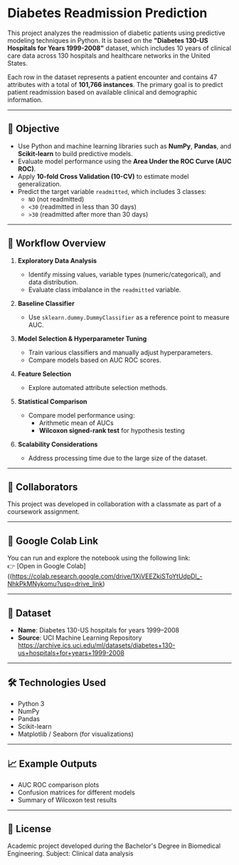 # Diabetes Readmission Prediction

This project analyzes the readmission of diabetic patients using predictive modeling techniques in Python. It is based on the **"Diabetes 130-US Hospitals for Years 1999-2008"** dataset, which includes 10 years of clinical care data across 130 hospitals and healthcare networks in the United States.

Each row in the dataset represents a patient encounter and contains 47 attributes with a total of **101,766 instances**. The primary goal is to predict patient readmission based on available clinical and demographic information.

---

## 📌 Objective

- Use Python and machine learning libraries such as **NumPy**, **Pandas**, and **Scikit-learn** to build predictive models.
- Evaluate model performance using the **Area Under the ROC Curve (AUC ROC)**.
- Apply **10-fold Cross Validation (10-CV)** to estimate model generalization.
- Predict the target variable `readmitted`, which includes 3 classes:  
  - `NO` (not readmitted)  
  - `<30` (readmitted in less than 30 days)  
  - `>30` (readmitted after more than 30 days)

---

## 🔬 Workflow Overview

1. **Exploratory Data Analysis**  
   - Identify missing values, variable types (numeric/categorical), and data distribution.
   - Evaluate class imbalance in the `readmitted` variable.
  
2. **Baseline Classifier**  
   - Use `sklearn.dummy.DummyClassifier` as a reference point to measure AUC.
  
3. **Model Selection & Hyperparameter Tuning**  
   - Train various classifiers and manually adjust hyperparameters.
   - Compare models based on AUC ROC scores.

4. **Feature Selection**  
   - Explore automated attribute selection methods.
  
5. **Statistical Comparison**  
   - Compare model performance using:
     - Arithmetic mean of AUCs
     - **Wilcoxon signed-rank test** for hypothesis testing
  
6. **Scalability Considerations**  
   - Address processing time due to the large size of the dataset.

---

## 🤝 Collaborators

This project was developed in collaboration with a classmate as part of a coursework assignment.

---

## 🔗 Google Colab Link

You can run and explore the notebook using the following link:  
👉 [Open in Google Colab]((https://colab.research.google.com/drive/1XjVEEZkiSToYtUdpDl_-NhkPkMNykomu?usp=drive_link)

---

## 📂 Dataset

- **Name**: Diabetes 130-US hospitals for years 1999–2008
- **Source**: UCI Machine Learning Repository  
  https://archive.ics.uci.edu/ml/datasets/diabetes+130-us+hospitals+for+years+1999-2008

---

## 🛠️ Technologies Used

- Python 3
- NumPy
- Pandas
- Scikit-learn
- Matplotlib / Seaborn (for visualizations)

---

## 📈 Example Outputs

- AUC ROC comparison plots
- Confusion matrices for different models
- Summary of Wilcoxon test results

---

## 📑 License

Academic project developed during the Bachelor's Degree in Biomedical Engineering.
Subject: Clinical data analysis


